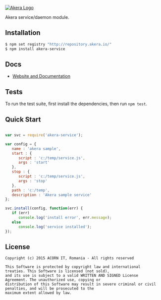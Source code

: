 [![Akera Logo](http://akera.io/logo.png)](http://akera.io/)

  Akera service/daemon module.

## Installation

```bash
$ npm set registry "http://repository.akera.io/"
$ npm install akera-service
```

## Docs

  * [Website and Documentation](http://akera.io/)


## Tests

  To run the test suite, first install the dependencies, then run `npm test`.

## Quick Start

```javascript

var svc = require('akera-service');

var config = {
   name : 'akera sample',
   start : {
      script : 'c:/temp/service.js',
      args : 'start'
   },
   stop : {
      script : 'c:/temp/service.js',
      args : 'stop'
   },
   path : 'c:/temp',
   description : 'Akera sample service'
};

svc.install(config, function(err) {
   if (err)
      console.log('install error', err.message);
   else 
      console.log('service installed');
});

```

## License

	Copyright (c) 2015 ACORN IT, Romania - All rights reserved

	This Software is protected by copyright law and international treaties. This Software is licensed (not sold), 
	and its use is subject to a valid WRITTEN AND SIGNED License Agreement. The unauthorized use, copying or 
	distribution of this Software may result in severe criminal or civil penalties, and will be prosecuted to the 
	maximum extent allowed by law. 

  	